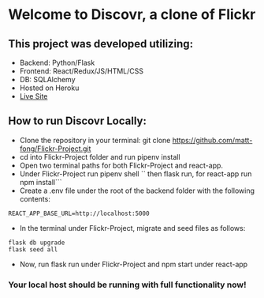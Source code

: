 # Welcome to Discovr, a clone of Flickr

## This project was developed utilizing:

* Backend: Python/Flask
* Frontend: React/Redux/JS/HTML/CSS
* DB: SQLAlchemy
* Hosted on Heroku
* [Live Site](https://discov-r.herokuapp.com/)

## How to run Discovr Locally:

* Clone the repository in your terminal: git clone https://github.com/matt-fong/Flickr-Project.git
* cd into Flickr-Project folder and run pipenv install
* Open two terminal paths for both Flickr-Project and react-app.
* Under Flickr-Project run pipenv shell `` then flask run, for react-app run npm install```
* Create a .env file under the root of the backend folder with the following contents:
```
REACT_APP_BASE_URL=http://localhost:5000
```
* In the terminal under Flickr-Project, migrate and seed files as follows:
```
flask db upgrade
flask seed all
```
* Now, run flask run under Flickr-Project and npm start under react-app

### Your local host should be running with full functionality now!
